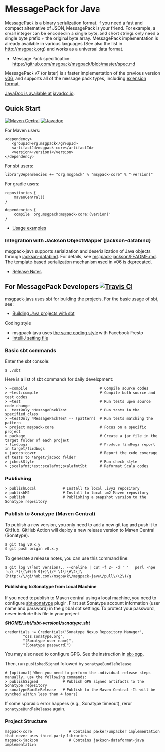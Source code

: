 MessagePack for Java 
=== 

[MessagePack](http://msgpack.org) is a binary serialization format. If you need a fast and compact alternative of JSON, MessagePack is your friend. For example, a small integer can be encoded in a single byte, and short strings only need a single byte prefix + the original byte array. MessagePack implementation is already available in various languages (See also the list in http://msgpack.org) and works as a universal data format.

 * Message Pack specification: <https://github.com/msgpack/msgpack/blob/master/spec.md>

MessagePack v7 (or later) is a faster implementation of the previous version [v06](https://github.com/msgpack/msgpack-java/tree/v06), and
supports all of the message pack types, including [extension format](https://github.com/msgpack/msgpack/blob/master/spec.md#formats-ext).

[JavaDoc is available at javadoc.io](https://www.javadoc.io/doc/org.msgpack/msgpack-core).

## Quick Start

[![Maven Central](https://maven-badges.herokuapp.com/maven-central/org.msgpack/msgpack-core/badge.svg)](https://maven-badges.herokuapp.com/maven-central/org.msgpack/msgpack-core/)
[![Javadoc](https://javadoc.io/badge/org.msgpack/msgpack-core.svg)](https://www.javadoc.io/doc/org.msgpack/msgpack-core)

For Maven users:
```
<dependency>
   <groupId>org.msgpack</groupId>
   <artifactId>msgpack-core</artifactId>
   <version>(version)</version>
</dependency>
```

For sbt users:
```
libraryDependencies += "org.msgpack" % "msgpack-core" % "(version)"
```

For gradle users:
```
repositories {
    mavenCentral()
}

dependencies {
    compile 'org.msgpack:msgpack-core:(version)'
}
```

- [Usage examples](https://github.com/msgpack/msgpack-java/blob/develop/msgpack-core/src/test/java/org/msgpack/core/example/MessagePackExample.java)

### Integration with Jackson ObjectMapper (jackson-databind)

msgpack-java supports serialization and deserialization of Java objects through [jackson-databind](https://github.com/FasterXML/jackson-databind).
For details, see [msgpack-jackson/README.md](msgpack-jackson/README.md). The template-based serialization mechanism used in v06 is deprecated.

- [Release Notes](RELEASE_NOTES.md)

## For MessagePack Developers [![Travis CI](https://travis-ci.org/msgpack/msgpack-java.svg?branch=v07-develop)](https://travis-ci.org/msgpack/msgpack-java)

msgpack-java uses [sbt](http://www.scala-sbt.org/) for building the projects. For the basic usage of sbt, see:
 * [Building Java projects with sbt](http://xerial.org/blog/2014/03/24/sbt/)

Coding style
 * msgpack-java uses [the same coding style](https://github.com/airlift/codestyle) with Facebook Presto
  * [IntelliJ setting file](https://raw.githubusercontent.com/airlift/codestyle/master/IntelliJIdea14/Airlift.xml)

### Basic sbt commands
Enter the sbt console:
```
$ ./sbt
```

Here is a list of sbt commands for daily development:
```
> ~compile                                 # Compile source codes
> ~test:compile                            # Compile both source and test codes
> ~test                                    # Run tests upon source code change
> ~testOnly *MessagePackTest               # Run tests in the specified class
> ~testOnly *MessagePackTest -- (pattern)  # Run tests matching the pattern 
> project msgpack-core                     # Focus on a specific project
> package                                  # Create a jar file in the target folder of each project
> findbugs                                 # Produce findbugs report in target/findbugs
> jacoco:cover                             # Report the code coverage of tests to target/jacoco folder
> jcheckStyle                              # Run check style
> ;scalafmt;test:scalafmt;scalafmtSbt      # Reformat Scala codes
```

### Publishing

```
> publishLocal            # Install to local .ivy2 repository
> publishM2               # Install to local .m2 Maven repository
> publish                 # Publishing a snapshot version to the Sonatype repository
```

### Publish to Sonatype (Maven Central)

To publish a new version, you only need to add a new git tag and push it to GitHub. GitHub Action will deploy a new release version to Maven Central (Sonatype).

```scala
$ git tag v0.x.y
$ git push origin v0.x.y
```

To generate a release notes, you can use this command line:
```
$ git log v(last version).. --oneline | cut -f 2- -d ' ' | perl -npe 's/(.*)\(\#([0-9]+)\)/* \1\[\#\2\]\(http:\/\/github.com\/msgpack\/msgpack-java\/pull\/\2\)/g'
```

#### Publishing to Sonatype from Local Machine

If you need to publish to Maven central using a local machine, you need to configure [sbt-sonatype](https://github.com/xerial/sbt-sonatype) plugin. First set Sonatype account information (user name and password) in the global sbt settings. To protect your password, never include this file in your project.

___$HOME/.sbt/(sbt-version)/sonatype.sbt___

```
credentials += Credentials("Sonatype Nexus Repository Manager",
        "oss.sonatype.org",
        "(Sonatype user name)",
        "(Sonatype password)")
```

You may also need to configure GPG. See the instruction in [sbt-pgp](https://github.com/sbt/sbt-pgp).

Then, run `publishedSigned` followed by `sonatypeBundleRelease`:
```
# [optional] When you need to perform the individual release steps manually, use the following commands:
> publishSigned           # Publish GPG signed artifacts to the Sonatype repository
> sonatypeBundleRelease   # Publish to the Maven Central (It will be synched within less than 4 hours)
```

If some sporadic error happens (e.g., Sonatype timeout), rerun `sonatypeBundleRelease` again.

### Project Structure

```
msgpack-core                 # Contains packer/unpacker implementation that never uses third-party libraries
msgpack-jackson              # Contains jackson-dataformat-java implementation
```
